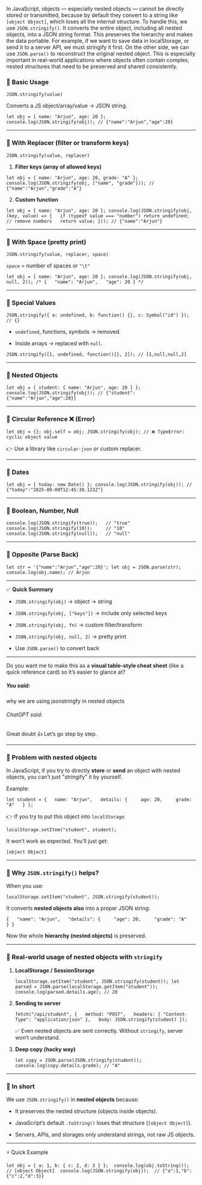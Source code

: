 
In JavaScript, objects — especially nested objects — cannot be directly stored or transmitted, because by default they convert to a string like `[object Object]`, which loses all the internal structure. To handle this, we use `JSON.stringify()`. It converts the entire object, including all nested objects, into a JSON string format. This preserves the hierarchy and makes the data portable. For example, if we want to save data in localStorage, or send it to a server API, we must stringify it first. On the other side, we can use `JSON.parse()` to reconstruct the original nested object. This is especially important in real-world applications where objects often contain complex, nested structures that need to be preserved and shared consistently.


### 🔹 Basic Usage

`JSON.stringify(value)`

Converts a JS object/array/value → JSON string.

`let obj = { name: "Arjun", age: 20 }; console.log(JSON.stringify(obj)); // {"name":"Arjun","age":20}`

---

### 🔹 With Replacer (filter or transform keys)

`JSON.stringify(value, replacer)`

1. **Filter keys (array of allowed keys)**
    

`let obj = { name: "Arjun", age: 20, grade: "A" }; console.log(JSON.stringify(obj, ["name", "grade"])); // {"name":"Arjun","grade":"A"}`

2. **Custom function**
    

`let obj = { name: "Arjun", age: 20 }; console.log(JSON.stringify(obj, (key, value) => {   if (typeof value === "number") return undefined; // remove numbers   return value; })); // {"name":"Arjun"}`

---

### 🔹 With Space (pretty print)

`JSON.stringify(value, replacer, space)`

`space` = number of spaces or `"\t"`

`let obj = { name: "Arjun", age: 20 }; console.log(JSON.stringify(obj, null, 2)); /* {   "name": "Arjun",   "age": 20 } */`

---

### 🔹 Special Values

`JSON.stringify({ a: undefined, b: function() {}, c: Symbol("id") }); // {}`

- `undefined`, functions, symbols → removed.
    
- Inside arrays → replaced with `null`.
    

`JSON.stringify([1, undefined, function(){}, 2]); // [1,null,null,2]`

---

### 🔹 Nested Objects

`let obj = { student: { name: "Arjun", age: 20 } }; console.log(JSON.stringify(obj)); // {"student":{"name":"Arjun","age":20}}`

---

### 🔹 Circular Reference ❌ (Error)

`let obj = {}; obj.self = obj; JSON.stringify(obj); // ❌ TypeError: cyclic object value`

👉 Use a library like `circular-json` or custom replacer.

---

### 🔹 Dates

`let obj = { today: new Date() }; console.log(JSON.stringify(obj)); // {"today":"2025-09-09T12:45:30.123Z"}`

---

### 🔹 Boolean, Number, Null

`console.log(JSON.stringify(true));   // "true" console.log(JSON.stringify(10));     // "10" console.log(JSON.stringify(null));   // "null"`

---

### 🔹 Opposite (Parse Back)

`let str = '{"name":"Arjun","age":20}'; let obj = JSON.parse(str); console.log(obj.name); // Arjun`

---

✅ **Quick Summary**

- `JSON.stringify(obj)` → object → string
    
- `JSON.stringify(obj, ["keys"])` → include only selected keys
    
- `JSON.stringify(obj, fn)` → custom filter/transform
    
- `JSON.stringify(obj, null, 2)` → pretty print
    
- Use `JSON.parse()` to convert back
    

---

Do you want me to make this as a **visual table-style cheat sheet** (like a quick reference card) so it’s easier to glance at?

##### You said:

why we are using jsonstringfy in nested objects

###### ChatGPT said:

Great doubt 👍 Let’s go step by step.

---

### 🔹 Problem with nested objects

In JavaScript, if you try to directly **store** or **send** an object with nested objects, you can’t just "stringify" it by yourself.

Example:

`let student = {   name: "Arjun",   details: {     age: 20,     grade: "A"   } };`

👉 If you try to put this object into `localStorage`:

`localStorage.setItem("student", student);`

It won’t work as expected. You’ll just get:

`[object Object]`

---

### 🔹 Why `JSON.stringify()` helps?

When you use:

`localStorage.setItem("student", JSON.stringify(student));`

It converts **nested objects also** into a proper JSON string:

`{   "name": "Arjun",   "details": {     "age": 20,     "grade": "A"   } }`

Now the whole **hierarchy (nested objects)** is preserved.

---

### 🔹 Real-world usage of nested objects with `stringify`

1. **LocalStorage / SessionStorage**
    
    `localStorage.setItem("student", JSON.stringify(student)); let parsed = JSON.parse(localStorage.getItem("student")); console.log(parsed.details.age); // 20`
    
2. **Sending to server**
    
    `fetch("/api/student", {   method: "POST",   headers: { "Content-Type": "application/json" },   body: JSON.stringify(student) });`
    
    ✅ Even nested objects are sent correctly. Without `stringify`, server won’t understand.
    
3. **Deep copy (hacky way)**
    
    `let copy = JSON.parse(JSON.stringify(student)); console.log(copy.details.grade); // "A"`
    

---

### 🔹 In short

We use `JSON.stringify()` in **nested objects** because:

- It preserves the nested structure (objects inside objects).
    
- JavaScript’s default `.toString()` loses that structure (`[object Object]`).
    
- Servers, APIs, and storages only understand strings, not raw JS objects.
    

---

⚡ Quick Example

`let obj = { a: 1, b: { c: 2, d: 3 } };  console.log(obj.toString());  // [object Object]  console.log(JSON.stringify(obj));  // {"a":1,"b":{"c":2,"d":3}}`